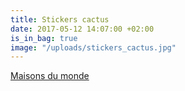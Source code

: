 ```yaml
---
title: Stickers cactus
date: 2017-05-12 14:07:00 +02:00
is_in_bag: true
image: "/uploads/stickers_cactus.jpg"
---
```


[Maisons du monde ](http://www.maisonsdumonde.com/FR/fr/produits/fiche/stickers-cactus-urban-170099.htm)